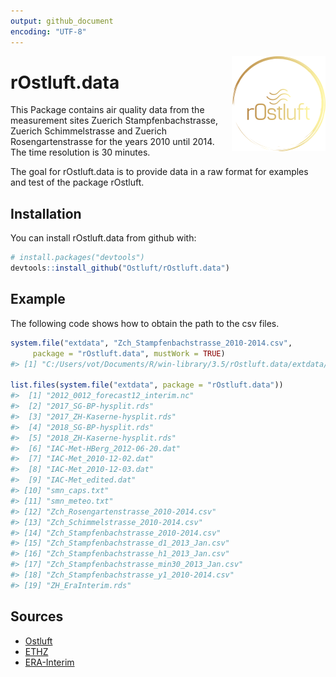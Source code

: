 ```yaml
---
output: github_document
encoding: "UTF-8"
---
```


<!-- README.md is generated from README.Rmd. Please edit that file -->


<img src="man/figures/logo.png" align="right" />

# rOstluft.data 

This Package contains air quality data from the measurement sites
Zuerich Stampfenbachstrasse, Zuerich Schimmelstrasse and Zuerich
Rosengartenstrasse for the years 2010 until 2014. The time resolution
is 30 minutes.

The goal for rOstluft.data is to provide data in a raw format for examples 
and test of the package rOstluft.

## Installation

You can install rOstluft.data from github with:


```r
# install.packages("devtools")
devtools::install_github("Ostluft/rOstluft.data")
```

## Example

The following code shows how to obtain the path to the csv files.


```r
system.file("extdata", "Zch_Stampfenbachstrasse_2010-2014.csv",
     package = "rOstluft.data", mustWork = TRUE)
#> [1] "C:/Users/vot/Documents/R/win-library/3.5/rOstluft.data/extdata/Zch_Stampfenbachstrasse_2010-2014.csv"

list.files(system.file("extdata", package = "rOstluft.data"))
#>  [1] "2012_0012_forecast12_interim.nc"           
#>  [2] "2017_SG-BP-hysplit.rds"                    
#>  [3] "2017_ZH-Kaserne-hysplit.rds"               
#>  [4] "2018_SG-BP-hysplit.rds"                    
#>  [5] "2018_ZH-Kaserne-hysplit.rds"               
#>  [6] "IAC-Met-HBerg_2012-06-20.dat"              
#>  [7] "IAC-Met_2010-12-02.dat"                    
#>  [8] "IAC-Met_2010-12-03.dat"                    
#>  [9] "IAC-Met_edited.dat"                        
#> [10] "smn_caps.txt"                              
#> [11] "smn_meteo.txt"                             
#> [12] "Zch_Rosengartenstrasse_2010-2014.csv"      
#> [13] "Zch_Schimmelstrasse_2010-2014.csv"         
#> [14] "Zch_Stampfenbachstrasse_2010-2014.csv"     
#> [15] "Zch_Stampfenbachstrasse_d1_2013_Jan.csv"   
#> [16] "Zch_Stampfenbachstrasse_h1_2013_Jan.csv"   
#> [17] "Zch_Stampfenbachstrasse_min30_2013_Jan.csv"
#> [18] "Zch_Stampfenbachstrasse_y1_2010-2014.csv"  
#> [19] "ZH_EraInterim.rds"
```

## Sources

* [Ostluft](https://www.ostluft.ch)
* [ETHZ](http://www.iac.ethz.ch/the-institute/weather-stations.html)
* [ERA-Interim](https://www.ecmwf.int/en/forecasts/datasets/archive-datasets/reanalysis-datasets/era-interim)


